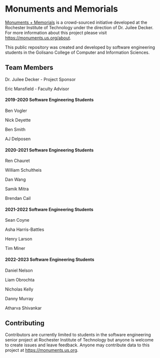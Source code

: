 # Monuments and Memorials

[Monuments + Memorials](https://monuments.us.org/) is a crowd-sourced initiative developed at the Rochester Institute of Technology under the direction of Dr. Juilee Decker. For more information about this project please visit https://monuments.us.org/about.

This public repository was created and developed by software engineering students in the Golisano College of Computer and Information Sciences.

## Team Members

Dr. Juilee Decker - Project Sponsor

Eric Mansfield - Faculty Advisor

#### 2019-2020 Software Engineering Students

Ben Vogler

Nick Deyette

Ben Smith

AJ Delposen

#### 2020-2021 Software Engineering Students

Ren Chauret

William Schultheis

Dan Wang

Samik Mitra

Brendan Cail

#### 2021-2022 Software Engineering Students

Sean Coyne

Asha Harris-Battles

Henry Larson

Tim Miner

#### 2022-2023 Software Engineering Students

Daniel Nelson 

Liam Obrochta

Nicholas Kelly

Danny Murray

Atharva Shivankar


## Contributing

Contributors are currently limited to students in the software engineering senior project at Rochester Institute of Technology but anyone is welcome to create issues and leave feedback. Anyone may contribute data to this project at https://monuments.us.org.
